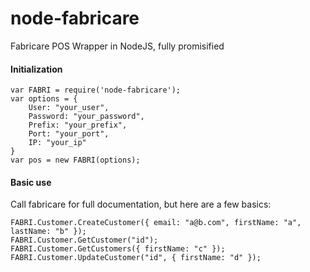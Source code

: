 # node-fabricare
Fabricare POS Wrapper in NodeJS, fully promisified

#### Initialization

```
var FABRI = require('node-fabricare');
var options = {
    User: "your_user",
    Password: "your_password",
    Prefix: "your_prefix",
    Port: "your_port",
    IP: "your_ip"
}
var pos = new FABRI(options);
```


#### Basic use

Call fabricare for full documentation, but here are a few basics:

```
FABRI.Customer.CreateCustomer({ email: "a@b.com", firstName: "a", lastName: "b" });
FABRI.Customer.GetCustomer("id");
FABRI.Customer.GetCustomers({ firstName: "c" });
FABRI.Customer.UpdateCustomer("id", { firstName: "d" });
```